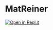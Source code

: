 # MatReiner

[![Open in Repl.it](https://repl.it/badge/github/MatReiner/eval-sandbox)](https://repl.it/github/MatReiner/matreiner)
